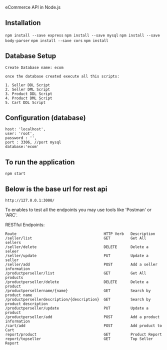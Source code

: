 eCommerce API in Node.js 

## Installation

`npm install --save express`
`npm install --save mysql`
`npm install --save body-parser`
`npm install --save cors`
`npm install`

## Database Setup

`````
Create Database name: ecom
`````

`````
once the database created execute all this scripts:

1. Seller DDL Script
2. Seller DML Script
3. Product DDL Script
4. Product DML Script
5. Cart DDL Script

`````

## Configuration (database)

`````
host: 'localhost',
user: 'root',
password : '',
port : 3306, //port mysql
database:'ecom'	

`````

## To run the application

`npm start`


## Below is the base url for rest api
`http://127.0.0.1:3000/`

To enables to test all the endpoints you may use tools like 'Postman' or 'ARC'.

RESTful Endpoints:

``````
Route			                            HTTP Verb	Description
/seller/list	                            GET			Get	All sellers
/seller/delete	                            DELETE		Delete a seleer
/seller/update                              PUT         Update a seller
/seller/add                                 POST        Add a seller information
/productperseller/list                      GET         Get All products
/productperseller/delete                    DELETE      Delete a product
/productpersellername/{name}                GET         Search by product name
/productpersellerdescription/{description}  GET         Search by product description
/productperseller/update                    PUT         Update a product
/productperseller/add                       POST        Add a product information
/cart/add                                   POST        Add product to Cart
report/product                              GET         Product Report
report/topseller                            GET         Top Seller Report